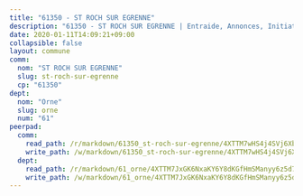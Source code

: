```yaml
---
title: "61350 - ST ROCH SUR EGRENNE"
description: "61350 - ST ROCH SUR EGRENNE | Entraide, Annonces, Initiatives"
date: 2020-01-11T14:09:21+09:00
collapsible: false
layout: commune
comm:
  nom: "ST ROCH SUR EGRENNE"
  slug: st-roch-sur-egrenne
  cp: "61350"
dept:
  nom: "Orne"
  slug: orne
  num: "61"
peerpad:
  comm:
    read_path: /r/markdown/61350_st-roch-sur-egrenne/4XTTM7wHS4j4SVj6XbnMp5ha4SAfXgmmajLeDEV869qgVAFMT
    write_path: /w/markdown/61350_st-roch-sur-egrenne/4XTTM7wHS4j4SVj6XbnMp5ha4SAfXgmmajLeDEV869qgVAFMT-K3TgTjYRbVacwAEChyzsA5xHxgtmwBENrxuF4PR4vr33zkLrfs4qMGpawkgftunBmPKwtn3VVXXHRsrq1c4AuTv4fiq1kmXEkQ8Tuvt2QJEqn69J6UiyML1oWg6XT1k3g4k9JETb
  dept:
    read_path: /r/markdown/61_orne/4XTTM7JxGK6NxaKY6Y8dKGfHmSManyy6z5d78TaTcUn3zJjy6
    write_path: /w/markdown/61_orne/4XTTM7JxGK6NxaKY6Y8dKGfHmSManyy6z5d78TaTcUn3zJjy6-K3TgUN9f9h2Fmk7w15QXNPtmJYWWDYEB4sLb6BW46ErzRh2NG4TmnnXd3GJfJ3dVSNBE8WudjKbLAy4CD2mQTtYeoUAUzvKztzGsCxcQ4ezpe7WGMgkNubsBkL3vV47Zushr5DqN
---
```


